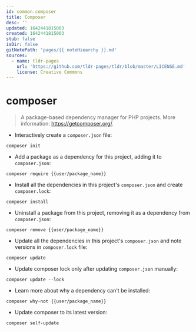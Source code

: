 ```yaml
---
id: common.composer
title: Composer
desc: ''
updated: 1642441815003
created: 1642441815003
stub: false
isDir: false
gitNotePath: 'pages/{{ noteHiearchy }}.md'
sources:
  - name: tldr-pages
    url: 'https://github.com/tldr-pages/tldr/blob/master/LICENSE.md'
    license: Creative Commons
---
```

# composer

> A package-based dependency manager for PHP projects.
> More information: <https://getcomposer.org/>.

- Interactively create a `composer.json` file:

`composer init`

- Add a package as a dependency for this project, adding it to `composer.json`:

`composer require {{user/package_name}}`

- Install all the dependencies in this project's `composer.json` and create `composer.lock`:

`composer install`

- Uninstall a package from this project, removing it as a dependency from `composer.json`:

`composer remove {{user/package_name}}`

- Update all the dependencies in this project's `composer.json` and note versions in `composer.lock` file:

`composer update`

- Update composer lock only after updating `composer.json` manually:

`composer update --lock`

- Learn more about why a dependency can't be installed:

`composer why-not {{user/package_name}}`

- Update composer to its latest version:

`composer self-update`

